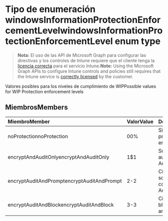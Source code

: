 # <a name="windowsinformationprotectionenforcementlevel-enum-type"></a><span data-ttu-id="7f6e5-101">Tipo de enumeración windowsInformationProtectionEnforcementLevel</span><span class="sxs-lookup"><span data-stu-id="7f6e5-101">windowsInformationProtectionEnforcementLevel enum type</span></span>

> <span data-ttu-id="7f6e5-102">**Nota:** El uso de las API de Microsoft Graph para configurar las directivas y los controles de Intune requiere que el cliente tenga la [licencia correcta](https://go.microsoft.com/fwlink/?linkid=839381) para el servicio Intune.</span><span class="sxs-lookup"><span data-stu-id="7f6e5-102">**Note:** Using the Microsoft Graph APIs to configure Intune controls and policies still requires that the Intune service is [correctly licensed](https://go.microsoft.com/fwlink/?linkid=839381) by the customer.</span></span>

<span data-ttu-id="7f6e5-103">Valores posibles para los niveles de cumplimiento de WIP</span><span class="sxs-lookup"><span data-stu-id="7f6e5-103">Possible values for WIP Protection enforcement levels</span></span>
## <a name="members"></a><span data-ttu-id="7f6e5-104">Miembros</span><span class="sxs-lookup"><span data-stu-id="7f6e5-104">Members</span></span>
|<span data-ttu-id="7f6e5-105">Miembro</span><span class="sxs-lookup"><span data-stu-id="7f6e5-105">Member</span></span>|<span data-ttu-id="7f6e5-106">Valor</span><span class="sxs-lookup"><span data-stu-id="7f6e5-106">Value</span></span>|<span data-ttu-id="7f6e5-107">Descripción</span><span class="sxs-lookup"><span data-stu-id="7f6e5-107">Description</span></span>|
|:---|:---|:---|
|<span data-ttu-id="7f6e5-108">noProtection</span><span class="sxs-lookup"><span data-stu-id="7f6e5-108">noProtection</span></span>|<span data-ttu-id="7f6e5-109">0</span><span class="sxs-lookup"><span data-stu-id="7f6e5-109">0%</span></span>|<span data-ttu-id="7f6e5-110">Sin cumplimiento de protección</span><span class="sxs-lookup"><span data-stu-id="7f6e5-110">No protection enforcement</span></span>|
|<span data-ttu-id="7f6e5-111">encryptAndAuditOnly</span><span class="sxs-lookup"><span data-stu-id="7f6e5-111">encryptAndAuditOnly</span></span>|<span data-ttu-id="7f6e5-112">1</span><span class="sxs-lookup"><span data-stu-id="7f6e5-112">$1</span></span>|<span data-ttu-id="7f6e5-113">Solo cifrado y auditoría</span><span class="sxs-lookup"><span data-stu-id="7f6e5-113">Encrypt and Audit only</span></span>|
|<span data-ttu-id="7f6e5-114">encryptAuditAndPrompt</span><span class="sxs-lookup"><span data-stu-id="7f6e5-114">encryptAuditAndPrompt</span></span>|<span data-ttu-id="7f6e5-115">2</span><span class="sxs-lookup"><span data-stu-id="7f6e5-115">-2</span></span>|<span data-ttu-id="7f6e5-116">Cifrado, auditoría y solicitud de confirmación</span><span class="sxs-lookup"><span data-stu-id="7f6e5-116">Encrypt, Audit and Prompt</span></span>|
|<span data-ttu-id="7f6e5-117">encryptAuditAndBlock</span><span class="sxs-lookup"><span data-stu-id="7f6e5-117">encryptAuditAndBlock</span></span>|<span data-ttu-id="7f6e5-118">3</span><span class="sxs-lookup"><span data-stu-id="7f6e5-118">-3</span></span>|<span data-ttu-id="7f6e5-119">Cifrado, auditoría y bloqueo</span><span class="sxs-lookup"><span data-stu-id="7f6e5-119">Encrypt, Audit and Block</span></span>|



